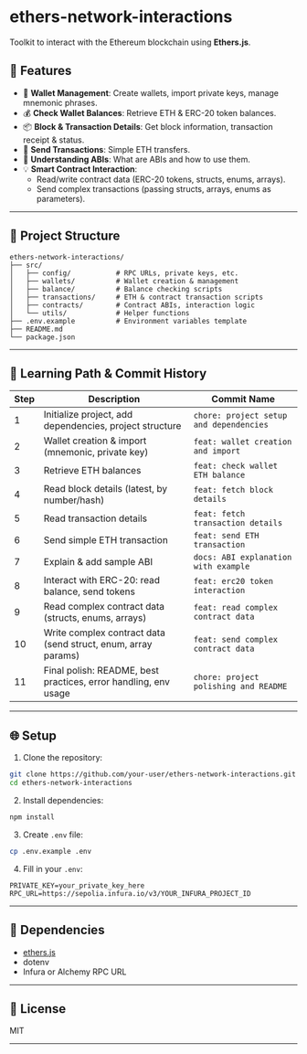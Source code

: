 # ethers-network-interactions

Toolkit to interact with the Ethereum blockchain using **Ethers.js**.

## 🚀 Features

- 🔐 **Wallet Management**: Create wallets, import private keys, manage mnemonic phrases.
- 💰 **Check Wallet Balances**: Retrieve ETH & ERC-20 token balances.
- 📦 **Block & Transaction Details**: Get block information, transaction receipt & status.
- 🚀 **Send Transactions**: Simple ETH transfers.
- 📄 **Understanding ABIs**: What are ABIs and how to use them.
- 💡 **Smart Contract Interaction**:
  - Read/write contract data (ERC-20 tokens, structs, enums, arrays).
  - Send complex transactions (passing structs, arrays, enums as parameters).

---

## 📂 Project Structure

```
ethers-network-interactions/
├── src/
│   ├── config/           # RPC URLs, private keys, etc.
│   ├── wallets/          # Wallet creation & management
│   ├── balance/          # Balance checking scripts
│   ├── transactions/     # ETH & contract transaction scripts
│   ├── contracts/        # Contract ABIs, interaction logic
│   └── utils/            # Helper functions
├── .env.example          # Environment variables template
├── README.md
└── package.json
```

---

## 📝 Learning Path & Commit History

| Step | Description                                                        | Commit Name                               |
|------|--------------------------------------------------------------------|------------------------------------------|
| 1    | Initialize project, add dependencies, project structure            | `chore: project setup and dependencies`  |
| 2    | Wallet creation & import (mnemonic, private key)                   | `feat: wallet creation and import`       |
| 3    | Retrieve ETH balances                                              | `feat: check wallet ETH balance`         |
| 4    | Read block details (latest, by number/hash)                        | `feat: fetch block details`              |
| 5    | Read transaction details                                           | `feat: fetch transaction details`        |
| 6    | Send simple ETH transaction                                        | `feat: send ETH transaction`             |
| 7    | Explain & add sample ABI                                           | `docs: ABI explanation with example`     |
| 8    | Interact with ERC-20: read balance, send tokens                    | `feat: erc20 token interaction`          |
| 9    | Read complex contract data (structs, enums, arrays)                | `feat: read complex contract data`       |
| 10   | Write complex contract data (send struct, enum, array params)      | `feat: send complex contract data`       |
| 11   | Final polish: README, best practices, error handling, env usage    | `chore: project polishing and README`    |

---

## 🌐 Setup

1. Clone the repository:

```bash
git clone https://github.com/your-user/ethers-network-interactions.git
cd ethers-network-interactions
```

2. Install dependencies:

```bash
npm install
```

3. Create `.env` file:

```bash
cp .env.example .env
```

4. Fill in your `.env`:

```
PRIVATE_KEY=your_private_key_here
RPC_URL=https://sepolia.infura.io/v3/YOUR_INFURA_PROJECT_ID
```

---

## 🔧 Dependencies

- [ethers.js](https://docs.ethers.org/)
- dotenv
- Infura or Alchemy RPC URL

---

## 📄 License

MIT

---